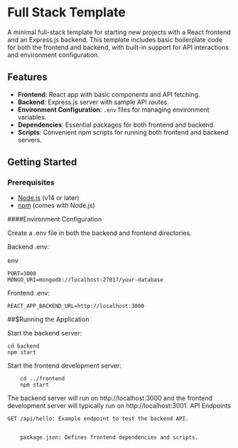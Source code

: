 



# Full Stack Template

A minimal full-stack template for starting new projects with a React frontend and an Express.js backend. This template includes basic boilerplate code for both the frontend and backend, with built-in support for API interactions and environment configuration.

## Features

- **Frontend**: React app with basic components and API fetching.
- **Backend**: Express.js server with sample API routes.
- **Environment Configuration**: `.env` files for managing environment variables.
- **Dependencies**: Essential packages for both frontend and backend.
- **Scripts**: Convenient npm scripts for running both frontend and backend servers.



## Getting Started

### Prerequisites

- [Node.js](https://nodejs.org) (v14 or later)
- [npm](https://www.npmjs.com/) (comes with Node.js)



####Environment Configuration

Create a .env file in both the backend and frontend directories.

Backend .env:

env
```
PORT=3000
MONGO_URI=mongodb://localhost:27017/your-database

```



Frontend .env:
```
REACT_APP_BACKEND_URL=http://localhost:3000
```
##$Running the Application

 Start the backend server:

   
```
cd backend
npm start
```
Start the frontend development server:


```
    cd ../frontend
    npm start
```
The backend server will run on http://localhost:3000 and the frontend development server will typically run on http://localhost:3001.
API Endpoints

    GET /api/hello: Example endpoint to test the backend API.


        package.json: Defines frontend dependencies and scripts.
